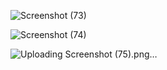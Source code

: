 
![Screenshot (73)](https://github.com/user-attachments/assets/364469bf-0c15-4ee5-8338-27435befb4b2)

![Screenshot (74)](https://github.com/user-attachments/assets/0d3d6452-4b45-4c66-8e8c-e91e13dccab5)

![Uploading Screenshot (75).png…]()
